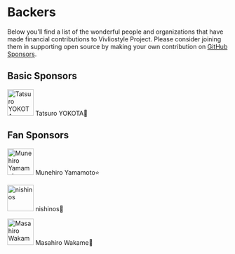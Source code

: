 # Backers
Below you'll find a list of the wonderful people and organizations that have made financial contributions to Vivliostyle Project. Please consider joining them in supporting open source by making your own contribution on [GitHub Sponsors](https://github.com/sponsors/vivliostyle).

## Basic Sponsors
<p><a href="https://github.com/hidaruma"><img src="https://avatars3.githubusercontent.com/u/12541582?s=460&amp;v=4" title="Tatsuro YOKOTA" width="60" height="60" style="max-width:100%;"></a>
Tatsuro YOKOTA🌹

## Fan Sponsors
<p><a href="https://github.com/munepi"><img src="https://avatars3.githubusercontent.com/u/583148?s=460&amp;v=4" title="Munehiro Yamamoto" width="60" height="60" style="max-width:100%;"></a>
Munehiro Yamamoto⭐️
<p><a href="https://github.com/nishinos"><img src="https://avatars3.githubusercontent.com/u/1988266?s=460&amp;v=4" title="nishinos" width="60" height="60" style="max-width:100%;"></a>
nishinos🌟
<p><a href="https://github.com/vvakame"><img src="https://avatars2.githubusercontent.com/u/125332?s=460&amp;v=4" title="Masahiro Wakame" width="60" height="60" style="max-width:100%;"></a>
Masahiro Wakame🌟
